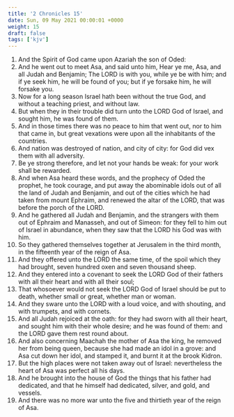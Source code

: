 ```yaml
---
title: '2 Chronicles 15'
date: Sun, 09 May 2021 00:00:01 +0000
weight: 15
draft: false
tags: ['kjv'] 
---
```


1. And the Spirit of God came upon Azariah the son of Oded:
2. And he went out to meet Asa, and said unto him, Hear ye me, Asa, and all Judah and Benjamin; The LORD is with you, while ye be with him; and if ye seek him, he will be found of you; but if ye forsake him, he will forsake you.
3. Now for a long season Israel hath been without the true God, and without a teaching priest, and without law.
4. But when they in their trouble did turn unto the LORD God of Israel, and sought him, he was found of them.
5. And in those times there was no peace to him that went out, nor to him that came in, but great vexations were upon all the inhabitants of the countries.
6. And nation was destroyed of nation, and city of city: for God did vex them with all adversity.
7. Be ye strong therefore, and let not your hands be weak: for your work shall be rewarded.
8. And when Asa heard these words, and the prophecy of Oded the prophet, he took courage, and put away the abominable idols out of all the land of Judah and Benjamin, and out of the cities which he had taken from mount Ephraim, and renewed the altar of the LORD, that was before the porch of the LORD.
9. And he gathered all Judah and Benjamin, and the strangers with them out of Ephraim and Manasseh, and out of Simeon: for they fell to him out of Israel in abundance, when they saw that the LORD his God was with him.
10. So they gathered themselves together at Jerusalem in the third month, in the fifteenth year of the reign of Asa.
11. And they offered unto the LORD the same time, of the spoil which they had brought, seven hundred oxen and seven thousand sheep.
12. And they entered into a covenant to seek the LORD God of their fathers with all their heart and with all their soul;
13. That whosoever would not seek the LORD God of Israel should be put to death, whether small or great, whether man or woman.
14. And they sware unto the LORD with a loud voice, and with shouting, and with trumpets, and with cornets.
15. And all Judah rejoiced at the oath: for they had sworn with all their heart, and sought him with their whole desire; and he was found of them: and the LORD gave them rest round about.
16. And also concerning Maachah the mother of Asa the king, he removed her from being queen, because she had made an idol in a grove: and Asa cut down her idol, and stamped it, and burnt it at the brook Kidron.
17. But the high places were not taken away out of Israel: nevertheless the heart of Asa was perfect all his days.
18. And he brought into the house of God the things that his father had dedicated, and that he himself had dedicated, silver, and gold, and vessels.
19. And there was no more war unto the five and thirtieth year of the reign of Asa.

